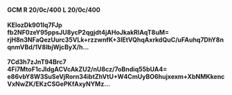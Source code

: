 #### GCM R 20/0c/400 L 20/0c/400
**KEIozDk901lq7FJp**<br/>**fb2NF0zeY95ppsJU8ycP2qgjdt4jAHoJkakRIAqT8uM=**<br/>**rjH8n3NFaQezUurc35VLk+rzzwnfK+3lEtVQhqAxrkdQuC/uFAuhq7DhY8nqnmVBd/1V8IbjWjcByX/h...**<br/><br/>
**7Cd3h7zJnT94Brc7**<br/>**4Fi7MtoF1cJldgACVcAkZU2/nU8cz/7oBndiq55bUA4=**<br/>**e86vbY8W3SuSeVjRorn34ibtZhVtU+W4CmUyBO6hujxexm+XbNMKkencVxNwZK/EKzCSGePKfAxyNYMz...**